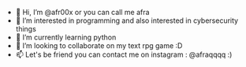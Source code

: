 - 👋 Hi, I’m @afr00x or you can call me afra
- 👀 I’m interested in programming and also interested in cybersecurity things
- 🌱 I’m currently learning python
- 💞️ I’m looking to collaborate on my text rpg game :D
- 📫 Let's be friend you can contact me on instagram : @afraqqqq :)

<!---
afr00x/afr00x is a ✨ special ✨ repository because its `README.md` (this file) appears on your GitHub profile.
You can click the Preview link to take a look at your changes.
--->
